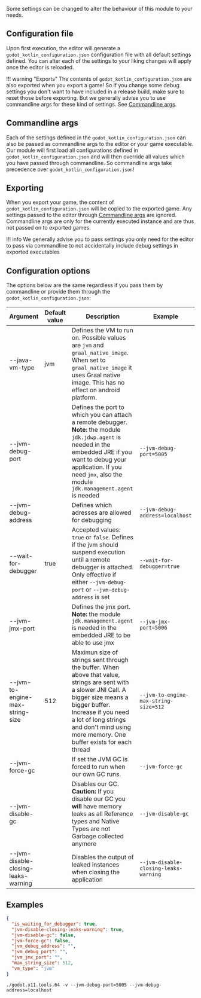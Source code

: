 Some settings can be changed to alter the behaviour of this module to your needs.

## Configuration file
Upon first execution, the editor will generate a `godot_kotlin_configuration.json` configuration file with all default settings defined. You can alter each of the settings to your liking changes will apply once the editor is reloaded.

!!! warning "Exports"
    The contents of `godot_kotlin_configuration.json` are also exported when you export a game! So if you change some debug settings you don't want to have included in a release build, make sure to reset those before exporting. But we generally advise you to use commandline args for these kind of settings. See [Commandline args](#commandline-args).

## Commandline args
Each of the settings defined in the `godot_kotlin_configuration.json` can also be passed as commandline args to the editor or your game executable. Our module will first load all configurations defined in `godot_kotlin_configuration.json` and will then override all values which you have passed through commandline. So commandline args take precedence over `godot_kotlin_configuration.json`!

## Exporting
When you export your game, the content of `godot_kotlin_configuration.json` will be copied to the exported game. Any settings passed to the editor through [Commandline args](#commandline-args) are ignored. Commandline args are only for the currently executed instance and are thus not passed on to exported games.

!!! info
    We generally advise you to pass settings you only need for the editor to pass via commandline to not accidentally include debug settings in exported executables

## Configuration options
The options below are the same regardless if you pass them by commandline or provide them through the `godot_kotlin_configuration.json`:

| Argument | Default value | Description | Example |
| --- | --- | --- | --- |
| --java-vm-type | jvm | Defines the VM to run on. Possible values are `jvm` and `graal_native_image`. When set to `graal_native_image` it uses Graal native image. This has no effect on android platform. |
| --jvm-debug-port | | Defines the port to which you can attach a remote debugger. **Note:** the module `jdk.jdwp.agent` is needed in the embedded JRE if you want to debug your application. If you need `jmx`, also the module `jdk.management.agent` is needed | `--jvm-debug-port=5005` |
| --jvm-debug-address | | Defines which adresses are allowed for debugging | `--jvm-debug-address=localhost` |
| --wait-for-debugger | true | Accepted values: `true` or `false`. Defines if the jvm should suspend execution until a remote debugger is attached. Only effective if either `--jvm-debug-port` or `--jvm-debug-address` is set | `--wait-for-debugger=true` |
| --jvm-jmx-port | | Defines the jmx port. **Note:** the module `jdk.management.agent` is needed in the embedded JRE to be able to use jmx | `--jvm-jmx-port=5006` |
| --jvm-to-engine-max-string-size | 512 | Maximun size of strings sent through the buffer. When above that value, strings are sent with a slower JNI Call. A bigger size means a bigger buffer. Increase if you need a lot of long strings and don't mind using more memory. One buffer exists for each thread | `--jvm-to-engine-max-string-size=512` |
| --jvm-force-gc | | If set the JVM GC is forced to run when our own GC runs. | `--jvm-force-gc` |
| --jvm-disable-gc | | Disables our GC. **Caution:** If you disable our GC you **will** have memory leaks as all Reference types and Native Types are not Garbage collected anymore | `--jvm-disable-gc` |
| --jvm-disable-closing-leaks-warning | | Disables the output of leaked instances when closing the application | `--jvm-disable-closing-leaks-warning` |


## Examples
```json
{
  "is_waiting_for_debugger": true,
  "jvm-disable-closing-leaks-warning": true,
  "jvm-disable-gc": false,
  "jvm-force-gc": false,
  "jvm_debug_address": "",
  "jvm_debug_port": "",
  "jvm_jmx_port": "",
  "max_string_size": 512,
  "vm_type": "jvm"
}
```

`./godot.x11.tools.64 -v --jvm-debug-port=5005 --jvm-debug-address=localhost`